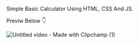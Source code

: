 Simple Basic Calculator Using HTML, CSS And JS.

Previw Below 👇

![Untitled video - Made with Clipchamp (1)](https://github.com/user-attachments/assets/ac6e2b9f-cec7-4182-9d8f-2b3f6d53040c)
